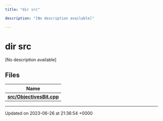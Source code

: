```yaml
---
title: "dir src"

description: "[No description available]"

---
```


# dir src

[No description available]

## Files

| Name           |
| -------------- |
| **[src/ObjectivesBit.cpp](/documentation/code/files/objectivesbit_8cpp/#file-src-objectivesbit-cpp)**  |






-------------------------------

Updated on 2023-06-26 at 21:36:54 +0000
